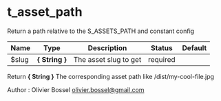 # t_asset_path

Return a path relative to the S_ASSETS_PATH and constant config



Name  |  Type  |  Description  |  Status  |  Default
------------  |  ------------  |  ------------  |  ------------  |  ------------
$slug  |  **{ String }**  |  The asset slug to get  |  required  |

Return **{ String }** The corresponding asset path like /dist/my-cool-file.jpg

Author : Olivier Bossel <olivier.bossel@gmail.com>
